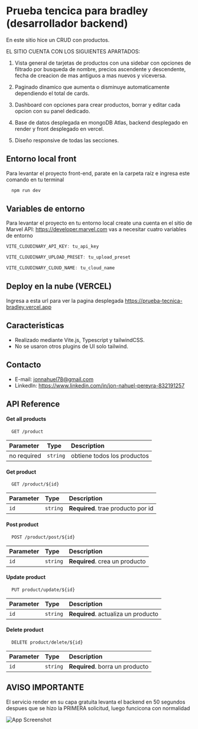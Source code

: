 
# Prueba tencica para bradley (desarrollador backend)

En este sitio hice un CRUD con productos.

EL SITIO CUENTA CON LOS SIGUIENTES APARTADOS:

1) Vista general de tarjetas de productos con una sidebar con opciones de filtrado por busqueda de nombre, precios ascendente y descendente, fecha de creacion de mas antiguos a mas nuevos y viceversa.

2) Paginado dinamico que aumenta o disminuye automaticamente dependiendo el total de cards. 

4) Dashboard con opciones para crear productos, borrar y editar cada opcion con su panel dedicado.

5) Base de datos desplegada en mongoDB Atlas, backend desplegado en render y front desplegado en vercel.

6) Diseño responsive de todas  las secciones.





## Entorno local front

Para levantar el proyecto front-end, parate en la carpeta raíz e ingresa este comando en tu terminal

```bash
  npm run dev
```


## Variables de entorno

Para levantar el proyecto en tu entorno local create una cuenta en el sitio de Marvel API: https://developer.marvel.com vas a necesitar cuatro variables de entorno

```javascript
VITE_CLOUDINARY_API_KEY: tu_api_key

VITE_CLOUDINARY_UPLOAD_PRESET: tu_upload_preset

VITE_CLOUDINARY_CLOUD_NAME: tu_cloud_name
```


## Deploy en la nube (VERCEL)

Ingresa a esta url para ver la pagina desplegada https://prueba-tecnica-bradley.vercel.app
## Caracteristicas

- Realizado mediante Vite.js, Typescript y tailwindCSS.
- No se usaron otros plugins de UI solo tailwind.



## Contacto

- E-mail: jonnahuel78@gmail.com
- LinkedIn: https://www.linkedin.com/in/jon-nahuel-pereyra-832191257


## API Reference

#### Get all products

```http
  GET /product
```

| Parameter | Type     | Description                |
| :-------- | :------- | :------------------------- |
| no required | `string` | obtiene todos los productos |

#### Get product

```http
  GET /product/${id}
```

| Parameter | Type     | Description                       |
| :-------- | :------- | :-------------------------------- |
| `id`      | `string` | **Required**. trae producto por id |


#### Post product

```http
  POST /product/post/${id}
```

| Parameter | Type     | Description                       |
| :-------- | :------- | :-------------------------------- |
| `id`      | `string` | **Required**. crea un producto |



#### Update product

```http
  PUT product/update/${id}
```

| Parameter | Type     | Description                       |
| :-------- | :------- | :-------------------------------- |
| `id`      | `string` | **Required**. actualiza un producto |



#### Delete product

```http
  DELETE product/delete/${id}
```

| Parameter | Type     | Description                       |
| :-------- | :------- | :-------------------------------- |
| `id`      | `string` | **Required**. borra un producto |

## AVISO IMPORTANTE

El servicio render en su capa gratuita levanta el backend en 50 segundos despues que se hizo la PRIMERA solicitud, luego funcicona con normalidad

![App Screenshot](https://res.cloudinary.com/dkpotpaaf/image/upload/v1712523987/Captura_de_pantalla_1379_eeptwf.png)

